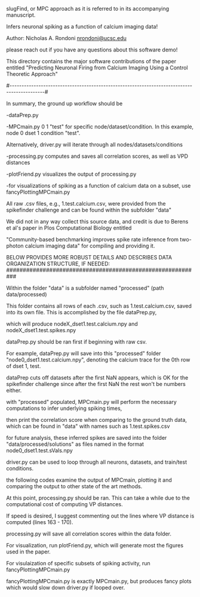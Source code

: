  slugFind, or MPC approach as it is referred to in its accompanying manuscript. 

 Infers neuronal spiking as a function of calcium imaging data!
 
 Author: Nicholas A. Rondoni
         nrondoni@ucsc.edu 
         
 please reach out if you have any questions about this software demo! 


 This directory contains the major software contributions of the paper entitled 
 "Predicting Neuronal Firing from Calcium Imaging Using a Control Theoretic Approach"

#--------------------------------------------------------------------------------------------#
 
 In summary, the ground up workflow should be
 
 -dataPrep.py
 
 -MPCmain.py 0 1 "test" for specific node/dataset/condition. In this example, node 0 dset 1 condition "test".
 
 Alternatively, driver.py will iterate through all nodes/datasets/conditions
 
 -processing.py computes and saves all correlation scores, as well as VPD distances
 
 -plotFriend.py visualizes the output of processing.py 
 
 -for visualizations of spiking as a function of calcium data on a subset, use fancyPlottingMPCmain.py
 

 All raw .csv files, e.g., 1.test.calcium.csv,  were provided from the spikefinder challenge and can be found within the subfolder "data"
 
 We did not in any way collect this source data, and credit is due to Berens et al's paper in Plos Computational Biology entitled
 
 "Community-based benchmarking improves spike rate inference from two-photon calcium imaging data" for compiling and providing it. 


 BELOW PROVIDES MORE ROBUST DETAILS AND DESCRIBES DATA ORGANIZATION STRUCTURE, IF NEEDED: ###########################################################

 Within the folder "data" is a subfolder named "processed" (path data/processed)
 
 This folder contains all rows of each .csv, such as 1.test.calcium.csv, saved into its own file. This is accomplished by the file dataPrep.py, 
 
 which will produce nodeX_dset1.test.calcium.npy and nodeX_dset1.test.spikes.npy
 
 dataPrep.py should be ran first if beginning with raw csv. 
 
 For example, dataPrep.py will save into this "processed" folder "node0_dset1.test.calcium.npy", denoting the calcium trace for the 0th row of dset 1, test. 
 
 dataPrep cuts off datasets after the first NaN appears, which is OK for the spikefinder challenge since after the first NaN the rest won't be numbers either.
 

 with "processed" populated, MPCmain.py will perform the necessary computations to infer underlying spiking times, 
 
 then print the correlation score when comparing to the ground truth data, which can be found in "data" with names such as  1.test.spikes.csv 
 
 for future analysis, these inferred spikes are saved into the folder "data/processed/solutions" as files named in the format node0_dset1.test.sVals.npy
 
 driver.py can be used to loop through all neurons, datasets, and train/test conditions. 

 the following codes examine the output of MPCmain, plotting it and comparing the output to other state of the art methods. 
 
 At this point, processing.py should be ran. This can take a while due to the computational cost of computing VP distances.
 
 If speed is desired, I suggest commenting out the lines where VP distance is computed  (lines 163 - 170).
 
 processing.py will save all correlation scores within the data folder. 

 For visualization, run plotFriend.py, which will generate most the figures used in the paper. 
 
 For visulaization of specific subsets of spiking activity, run fancyPlottingMPCmain.py 
 
 fancyPlottingMPCmain.py is exactly MPCmain.py, but produces fancy plots which would slow down driver.py if looped over. 
